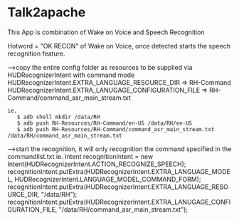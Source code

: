 # Talk2apache
This App is combination of Wake on Voice and Speech Recognition

Hotword = "OK RECON" of Wake on Voice, once detected starts the speech recognition feature.

-->copy the entire config folder as resources to be supplied via HUDRecognizerIntent with command mode
    HUDRecognizerIntent.EXTRA_LANGUAGE_RESOURCE_DIR => RH-Command
    HUDRecognizerIntent.EXTRA_LANUGAGE_CONFIGURATION_FILE => RH-Command/command_asr_main_stream.txt

    ie. 
       $ adb shell mkdir /data/RH
       $ adb push RH-Resources/RH-Command/en-US /data/RH/en-US
       $ adb push RH-Resources/RH-Command/command_asr_main_stream.txt /data/RH/command_asr_main_stream.txt

-->start the recognition, it will only recognition the command specified in the commandlist.txt
    ie.
        Intent recognitionIntent = new Intent(HUDRecognizerIntent.ACTION_RECOGNIZE_SPEECH);
        recognitionIntent.putExtra(HUDRecognizerIntent.EXTRA_LANGUAGE_MODEL, HUDRecognizerIntent.LANGUAGE_MODEL_COMMAND_FORM);
        recognitionIntent.putExtra(HUDRecognizerIntent.EXTRA_LANGUAGE_RESOURCE_DIR, "/data/RH");
        recognitionIntent.putExtra(HUDRecognizerIntent.EXTRA_LANUGAGE_CONFIGURATION_FILE, "/data/RH/command_asr_main_stream.txt");

